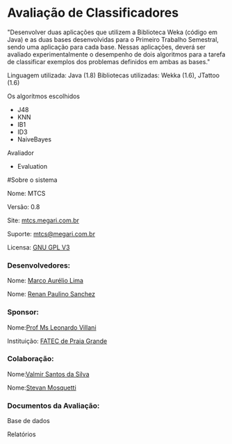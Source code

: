 # Avaliação de Classificadores

"Desenvolver duas aplicações que utilizem a Biblioteca Weka (código em Java) e as duas bases desenvolvidas para o Primeiro Trabalho Semestral, sendo uma aplicação para cada base. Nessas aplicações, deverá ser avaliado experimentalmente o desempenho de dois algoritmos para a tarefa de classificar exemplos dos problemas definidos em ambas as bases."

Linguagem utilizada: Java (1.8)
Bibliotecas utilizadas: Wekka (1.6), JTattoo (1.6) 

Os algorítmos escolhidos
 <ul>
  <li>J48</li>
  <li>KNN</li>
  <li>IB1</li>
  <li>ID3</li>
  <li>NaiveBayes</li>
 </ul>
Avaliador
  <ul>
   <li>Evaluation</li>
  </ul>

#Sobre o sistema

<p>Nome: MTCS</p>
<p>Versão: 0.8</p>
<p>Site: <a href="http://mtcs.megari.com.br">mtcs.megari.com.br</a></p>
<p>Suporte: <a href="mailto:mtcs@megari.com.br">mtcs@megari.com.br</a></p>
<p>Licensa: <a href="http://www.gnu.org/licenses/gpl-3.0.en.html">GNU GPL V3</a></p>

<h3>Desenvolvedores:</h3>
<p>Nome: <a href="https://github.com/marckdx" target="_blank">Marco Aurélio Lima</a></p>
<p>Nome: <a href="https://github.com/renanps" target="_blank">Renan Paulino Sanchez</a></p>

<h3>Sponsor:</h3>
<p>Nome:<a href="http://www.villani.eti.br" target="_blank">Prof Ms Leonardo Villani</a></p>
<p>Instituição: <a href="http://www.fatecpg.com.br" target="_blank">FATEC de Praia Grande</a></p>

<h3>Colaboração:</h3>
<p>Nome:<a href="https://github.com/valmirsl" target="_blank">Valmir Santos da Silva</a></p>
<p>Nome:<a href="" target="_blank">Stevan Mosquetti</a></p>

<h3>Documentos da Avaliação:</h3>
<p>Base de dados</p>
<p>Relatórios</p>
